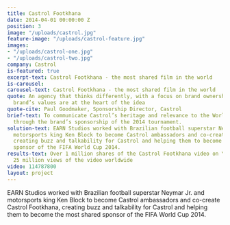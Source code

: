 ```yaml
---
title: Castrol Footkhana
date: 2014-04-01 00:00:00 Z
position: 3
image: "/uploads/castrol.jpg"
feature-image: "/uploads/castrol-feature.jpg"
images:
- "/uploads/castrol-one.jpg"
- "/uploads/castrol-two.jpg"
company: Castrol
is-featured: true
excerpt-text: Castrol Footkhana - the most shared film in the world
is-carousel: 
carousel-text: Castrol Footkhana - the most shared film in the world
quote: An agency that thinks differently, with a focus on brand ownership where the
  brand’s values are at the heart of the idea
quote-cite: Paul Goodmaker, Sponsorship Director, Castrol
brief-text: To communicate Castrol’s heritage and relevance to the World Cup audience
  through the brand’s sponsorship of the 2014 tournament.
solution-text: EARN Studios worked with Brazilian football superstar Neymar Jr. and
  motorsports king Ken Block to become Castrol ambassadors and co-create Castrol Footkhana,
  creating buzz and talkability for Castrol and helping them to become the most shared
  sponsor of the FIFA World Cup 2014.
results-text: Over 1 million shares of the Castrol Footkhana video on YouTube. Over
  25 million views of the video worldwide
video: 114787800
layout: project
---
```


EARN Studios worked with Brazilian football superstar Neymar Jr. and motorsports king Ken Block to become Castrol ambassadors and co-create Castrol Footkhana, creating buzz and talkability for Castrol and helping them to become the most shared sponsor of the FIFA World Cup 2014.